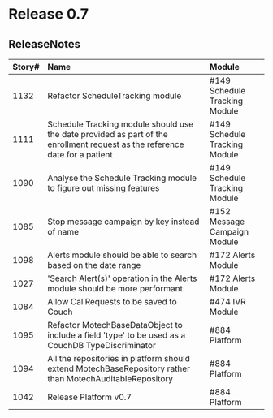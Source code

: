 # Release 0.7 #



## ReleaseNotes ##



| **Story#** | **Name** | **Module** |
|:-----------|:---------|:-----------|
|1132|Refactor ScheduleTracking module|#149 Schedule Tracking Module|
|1111|Schedule Tracking module should use the date provided as part of the enrollment request as the reference date for a patient|#149 Schedule Tracking Module|
|1090|Analyse the Schedule Tracking module to figure out missing features|#149 Schedule Tracking Module|
|1085|Stop message campaign by key instead of name|#152 Message Campaign Module|
|1098|Alerts module should be able to search based on the date range|#172 Alerts Module|
|1027|'Search Alert(s)' operation in the Alerts module should be more performant|#172 Alerts Module|
|1084|Allow CallRequests to be saved to Couch|#474 IVR Module|
|1095|Refactor MotechBaseDataObject to include a field 'type' to be used as a CouchDB TypeDiscriminator |#884 Platform|
|1094|All the repositories in platform should extend MotechBaseRepository rather than MotechAuditableRepository|#884 Platform|
|1042|Release Platform v0.7|#884 Platform|